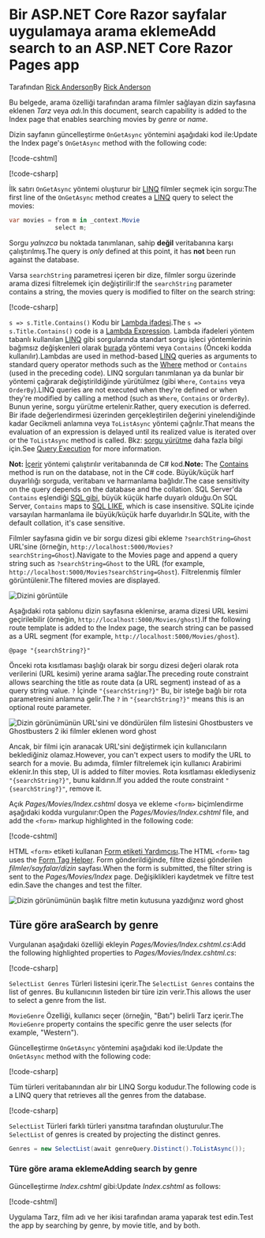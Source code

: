 # <a name="add-search-to-an-aspnet-core-razor-pages-app"></a><span data-ttu-id="2b670-101">Bir ASP.NET Core Razor sayfalar uygulamaya arama ekleme</span><span class="sxs-lookup"><span data-stu-id="2b670-101">Add search to an ASP.NET Core Razor Pages app</span></span>

<span data-ttu-id="2b670-102">Tarafından [Rick Anderson](https://twitter.com/RickAndMSFT)</span><span class="sxs-lookup"><span data-stu-id="2b670-102">By [Rick Anderson](https://twitter.com/RickAndMSFT)</span></span>

<span data-ttu-id="2b670-103">Bu belgede, arama özelliği tarafından arama filmler sağlayan dizin sayfasına eklenen *Tarz* veya *adı*.</span><span class="sxs-lookup"><span data-stu-id="2b670-103">In this document, search capability is added to the Index page that enables searching movies by *genre* or *name*.</span></span>

<span data-ttu-id="2b670-104">Dizin sayfanın güncelleştirme `OnGetAsync` yöntemini aşağıdaki kod ile:</span><span class="sxs-lookup"><span data-stu-id="2b670-104">Update the Index page's `OnGetAsync` method with the following code:</span></span>

[!code-cshtml[](../../tutorials/razor-pages/razor-pages-start/sample/RazorPagesMovie/Pages/_ViewStart.cshtml)]

[!code-csharp[](../../tutorials/razor-pages/razor-pages-start/sample/RazorPagesMovie/Pages/Movies/Index.cshtml.cs?name=snippet_1stSearch)]

<span data-ttu-id="2b670-105">İlk satırı `OnGetAsync` yöntemi oluşturur bir [LINQ](/dotnet/csharp/programming-guide/concepts/linq/) filmler seçmek için sorgu:</span><span class="sxs-lookup"><span data-stu-id="2b670-105">The first line of the `OnGetAsync` method creates a [LINQ](/dotnet/csharp/programming-guide/concepts/linq/) query to select the movies:</span></span>

```csharp
var movies = from m in _context.Movie
             select m;
```

<span data-ttu-id="2b670-106">Sorgu *yalnızca* bu noktada tanımlanan, sahip **değil** veritabanına karşı çalıştırılmış.</span><span class="sxs-lookup"><span data-stu-id="2b670-106">The query is *only* defined at this point, it has **not** been run against the database.</span></span>

<span data-ttu-id="2b670-107">Varsa `searchString` parametresi içeren bir dize, filmler sorgu üzerinde arama dizesi filtrelemek için değiştirilir:</span><span class="sxs-lookup"><span data-stu-id="2b670-107">If the `searchString` parameter contains a string, the movies query is modified to filter on the search string:</span></span>

[!code-csharp[](../../tutorials/razor-pages/razor-pages-start/sample/RazorPagesMovie/Pages/Movies/Index.cshtml.cs?name=snippet_SearchNull)]

<span data-ttu-id="2b670-108">`s => s.Title.Contains()` Kodu bir [Lambda ifadesi](/dotnet/csharp/programming-guide/statements-expressions-operators/lambda-expressions).</span><span class="sxs-lookup"><span data-stu-id="2b670-108">The `s => s.Title.Contains()` code is a [Lambda Expression](/dotnet/csharp/programming-guide/statements-expressions-operators/lambda-expressions).</span></span> <span data-ttu-id="2b670-109">Lambda ifadeleri yöntem tabanlı kullanılan [LINQ](/dotnet/csharp/programming-guide/concepts/linq/) gibi sorgularında standart sorgu işleci yöntemlerinin bağımsız değişkenleri olarak [burada](/dotnet/csharp/programming-guide/concepts/linq/query-syntax-and-method-syntax-in-linq) yöntemi veya `Contains` (Önceki kodda kullanılır).</span><span class="sxs-lookup"><span data-stu-id="2b670-109">Lambdas are used in method-based [LINQ](/dotnet/csharp/programming-guide/concepts/linq/) queries as arguments to standard query operator methods such as the [Where](/dotnet/csharp/programming-guide/concepts/linq/query-syntax-and-method-syntax-in-linq) method or `Contains` (used in the preceding code).</span></span> <span data-ttu-id="2b670-110">LINQ sorguları tanımlanan ya da bunlar bir yöntemi çağırarak değiştirildiğinde yürütülmez (gibi `Where`, `Contains` veya `OrderBy`).</span><span class="sxs-lookup"><span data-stu-id="2b670-110">LINQ queries are not executed when they're defined or when they're modified by calling a method (such as `Where`, `Contains`  or `OrderBy`).</span></span> <span data-ttu-id="2b670-111">Bunun yerine, sorgu yürütme ertelenir.</span><span class="sxs-lookup"><span data-stu-id="2b670-111">Rather, query execution is deferred.</span></span> <span data-ttu-id="2b670-112">Bir ifade değerlendirmesi üzerinden gerçekleştirilen değerini yinelendiğinde kadar Gecikmeli anlamına veya `ToListAsync` yöntemi çağrılır.</span><span class="sxs-lookup"><span data-stu-id="2b670-112">That means the evaluation of an expression is delayed until its realized value is iterated over or the `ToListAsync` method is called.</span></span> <span data-ttu-id="2b670-113">Bkz: [sorgu yürütme](/dotnet/framework/data/adonet/ef/language-reference/query-execution) daha fazla bilgi için.</span><span class="sxs-lookup"><span data-stu-id="2b670-113">See [Query Execution](/dotnet/framework/data/adonet/ef/language-reference/query-execution) for more information.</span></span>

<span data-ttu-id="2b670-114">**Not:** [İçerir](/dotnet/api/system.data.objects.dataclasses.entitycollection-1.contains) yöntemi çalıştırılır veritabanında de C# kod.</span><span class="sxs-lookup"><span data-stu-id="2b670-114">**Note:** The [Contains](/dotnet/api/system.data.objects.dataclasses.entitycollection-1.contains) method is run on the database, not in the C# code.</span></span> <span data-ttu-id="2b670-115">Büyük/küçük harf duyarlılığı sorguda, veritabanı ve harmanlama bağlıdır.</span><span class="sxs-lookup"><span data-stu-id="2b670-115">The case sensitivity on the query depends on the database and the collation.</span></span> <span data-ttu-id="2b670-116">SQL Server'da `Contains` eşlendiği [SQL gibi](/sql/t-sql/language-elements/like-transact-sql), büyük küçük harfe duyarlı olduğu.</span><span class="sxs-lookup"><span data-stu-id="2b670-116">On SQL Server, `Contains` maps to [SQL LIKE](/sql/t-sql/language-elements/like-transact-sql), which is case insensitive.</span></span> <span data-ttu-id="2b670-117">SQLite içinde varsayılan harmanlama ile büyük/küçük harfe duyarlıdır.</span><span class="sxs-lookup"><span data-stu-id="2b670-117">In SQLite, with the default collation, it's case sensitive.</span></span>

<span data-ttu-id="2b670-118">Filmler sayfasına gidin ve bir sorgu dizesi gibi ekleme `?searchString=Ghost` URL'sine (örneğin, `http://localhost:5000/Movies?searchString=Ghost`).</span><span class="sxs-lookup"><span data-stu-id="2b670-118">Navigate to the Movies page and append a query string such as `?searchString=Ghost` to the URL (for example, `http://localhost:5000/Movies?searchString=Ghost`).</span></span> <span data-ttu-id="2b670-119">Filtrelenmiş filmler görüntülenir.</span><span class="sxs-lookup"><span data-stu-id="2b670-119">The filtered movies are displayed.</span></span>

![Dizini görüntüle](../../tutorials/razor-pages/search/_static/ghost.png)

<span data-ttu-id="2b670-121">Aşağıdaki rota şablonu dizin sayfasına eklenirse, arama dizesi URL kesimi geçirilebilir (örneğin, `http://localhost:5000/Movies/ghost`).</span><span class="sxs-lookup"><span data-stu-id="2b670-121">If the following route template is added to the Index page, the search string can be passed as a URL segment (for example, `http://localhost:5000/Movies/ghost`).</span></span>

```cshtml
@page "{searchString?}"
```

<span data-ttu-id="2b670-122">Önceki rota kısıtlaması başlığı olarak bir sorgu dizesi değeri olarak rota verilerini (URL kesimi) yerine arama sağlar.</span><span class="sxs-lookup"><span data-stu-id="2b670-122">The preceding route constraint allows searching the title as route data (a URL segment) instead of as a query string value.</span></span>  <span data-ttu-id="2b670-123">`?` İçinde `"{searchString?}"` Bu, bir isteğe bağlı bir rota parametresini anlamına gelir.</span><span class="sxs-lookup"><span data-stu-id="2b670-123">The `?` in `"{searchString?}"` means this is an optional route parameter.</span></span>

![Dizin görünümünün URL'sini ve döndürülen film listesini Ghostbusters ve Ghostbusters 2 iki filmler eklenen word ghost](../../tutorials/razor-pages/search/_static/g2.png)

<span data-ttu-id="2b670-125">Ancak, bir filmi için aranacak URL'sini değiştirmek için kullanıcıların beklediğiniz olamaz.</span><span class="sxs-lookup"><span data-stu-id="2b670-125">However, you can't expect users to modify the URL to search for a movie.</span></span> <span data-ttu-id="2b670-126">Bu adımda, filmler filtrelemek için kullanıcı Arabirimi eklenir.</span><span class="sxs-lookup"><span data-stu-id="2b670-126">In this step, UI is added to filter movies.</span></span> <span data-ttu-id="2b670-127">Rota kısıtlaması eklediyseniz `"{searchString?}"`, bunu kaldırın.</span><span class="sxs-lookup"><span data-stu-id="2b670-127">If you added the route constraint `"{searchString?}"`, remove it.</span></span>

<span data-ttu-id="2b670-128">Açık *Pages/Movies/Index.cshtml* dosya ve ekleme `<form>` biçimlendirme aşağıdaki kodda vurgulanır:</span><span class="sxs-lookup"><span data-stu-id="2b670-128">Open the *Pages/Movies/Index.cshtml* file, and add the `<form>` markup highlighted in the following code:</span></span>

[!code-cshtml[](../../tutorials/razor-pages/razor-pages-start/sample/RazorPagesMovie/Pages/Movies/Index2.cshtml?highlight=14-19&range=1-22)]

<span data-ttu-id="2b670-129">HTML `<form>` etiketi kullanan [Form etiketi Yardımcısı](xref:mvc/views/working-with-forms#the-form-tag-helper).</span><span class="sxs-lookup"><span data-stu-id="2b670-129">The HTML `<form>` tag uses the [Form Tag Helper](xref:mvc/views/working-with-forms#the-form-tag-helper).</span></span> <span data-ttu-id="2b670-130">Form gönderildiğinde, filtre dizesi gönderilen *filmler/sayfalar/dizin* sayfası.</span><span class="sxs-lookup"><span data-stu-id="2b670-130">When the form is submitted, the filter string is sent to the *Pages/Movies/Index* page.</span></span> <span data-ttu-id="2b670-131">Değişiklikleri kaydetmek ve filtre test edin.</span><span class="sxs-lookup"><span data-stu-id="2b670-131">Save the changes and test the filter.</span></span>

![Dizin görünümünün başlık filtre metin kutusuna yazdığınız word ghost](../../tutorials/razor-pages/search/_static/filter.png)

## <a name="search-by-genre"></a><span data-ttu-id="2b670-133">Türe göre ara</span><span class="sxs-lookup"><span data-stu-id="2b670-133">Search by genre</span></span>

<span data-ttu-id="2b670-134">Vurgulanan aşağıdaki özelliği ekleyin *Pages/Movies/Index.cshtml.cs*:</span><span class="sxs-lookup"><span data-stu-id="2b670-134">Add the following highlighted properties to *Pages/Movies/Index.cshtml.cs*:</span></span>

[!code-csharp[](../../tutorials/razor-pages/razor-pages-start/sample/RazorPagesMovie/Pages/Movies/Index.cshtml.cs?name=snippet_newProps&highlight=11-999)]

<span data-ttu-id="2b670-135">`SelectList Genres` Türleri listesini içerir.</span><span class="sxs-lookup"><span data-stu-id="2b670-135">The `SelectList Genres` contains the list of genres.</span></span> <span data-ttu-id="2b670-136">Bu kullanıcının listeden bir türe izin verir.</span><span class="sxs-lookup"><span data-stu-id="2b670-136">This allows the user to select a genre from the list.</span></span>

<span data-ttu-id="2b670-137">`MovieGenre` Özelliği, kullanıcı seçer (örneğin, "Batı") belirli Tarz içerir.</span><span class="sxs-lookup"><span data-stu-id="2b670-137">The `MovieGenre` property contains the specific genre the user selects (for example, "Western").</span></span>

<span data-ttu-id="2b670-138">Güncelleştirme `OnGetAsync` yöntemini aşağıdaki kod ile:</span><span class="sxs-lookup"><span data-stu-id="2b670-138">Update the `OnGetAsync` method with the following code:</span></span>

[!code-csharp[](../../tutorials/razor-pages/razor-pages-start/sample/RazorPagesMovie/Pages/Movies/Index.cshtml.cs?name=snippet_SearchGenre)]

<span data-ttu-id="2b670-139">Tüm türleri veritabanından alır bir LINQ Sorgu kodudur.</span><span class="sxs-lookup"><span data-stu-id="2b670-139">The following code is a LINQ query that retrieves all the genres from the database.</span></span>

[!code-csharp[](../../tutorials/razor-pages/razor-pages-start/sample/RazorPagesMovie/Pages/Movies/Index.cshtml.cs?name=snippet_LINQ)]

<span data-ttu-id="2b670-140">`SelectList` Türleri farklı türleri yansıtma tarafından oluşturulur.</span><span class="sxs-lookup"><span data-stu-id="2b670-140">The `SelectList` of genres is created by projecting the distinct genres.</span></span>

<!-- BUG in OPS
Tag snippet_selectlist's start line '75' should be less than end line '29' when resolving "[!code-csharp[](../../tutorials/razor-pages/razor-pages-start/sample/RazorPagesMovie/Pages/Movies/Index.cshtml.cs?name=snippet_SelectList)]"

There's no start line.

[!code-csharp[](../../tutorials/razor-pages/razor-pages-start/sample/RazorPagesMovie/Pages/Movies/Index.cshtml.cs?name=snippet_SelectList)]
-->

```csharp
Genres = new SelectList(await genreQuery.Distinct().ToListAsync());
```

### <a name="adding-search-by-genre"></a><span data-ttu-id="2b670-141">Türe göre arama ekleme</span><span class="sxs-lookup"><span data-stu-id="2b670-141">Adding search by genre</span></span>

<span data-ttu-id="2b670-142">Güncelleştirme *Index.cshtml* gibi:</span><span class="sxs-lookup"><span data-stu-id="2b670-142">Update *Index.cshtml* as follows:</span></span>

[!code-cshtml[](../../tutorials/razor-pages/razor-pages-start/sample/RazorPagesMovie/Pages/Movies/IndexFormGenreNoRating.cshtml?highlight=16-18&range=1-26)]

<span data-ttu-id="2b670-143">Uygulama Tarz, film adı ve her ikisi tarafından arama yaparak test edin.</span><span class="sxs-lookup"><span data-stu-id="2b670-143">Test the app by searching by genre, by movie title, and by both.</span></span>
